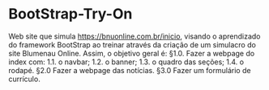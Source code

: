 # BootStrap-Try-On
Web site que simula https://bnuonline.com.br/inicio, visando o aprendizado do framework BootStrap ao treinar através da criação de um simulacro do site Blumenau Online. Assim, o objetivo geral é:
  §1.0. Fazer a webpage do index com:
      1.1. o navbar;
      1.2. o banner;
      1.3. o quadro das seções;
      1.4. o rodapé.
  §2.0  Fazer a webpage das notícias.
  §3.0  Fazer um formulário de currículo.
      
